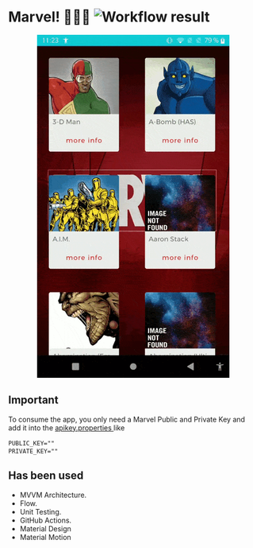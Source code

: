 # Marvel! 🦸🏼‍♂️ ![Workflow result](https://github.com/DavidUps/marvel/workflows/Check/badge.svg)

<p align="center">
  <img src="https://github.com/DavidUps/Marvel/blob/master/resources/demo-video.gif">
</p>

## Important

To consume the app, you only need a Marvel Public and Private Key and add it into the [apikey.properties ](https://github.com/DavidUps/Marvel/blob/1.0/apikeys.properties) like

    PUBLIC_KEY=""
    PRIVATE_KEY=""

## Has been used

 - MVVM Architecture.
 - Flow.
 - Unit Testing.
 - GitHub Actions.
 - Material Design
 - Material Motion
